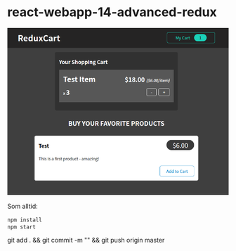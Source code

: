 # react-webapp-14-advanced-redux

![app](src/assets/app.png)

Som alltid:
```
npm install
npm start
```

git add . && git commit -m "" && git push origin master